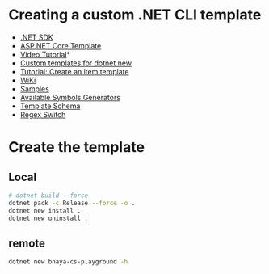 # Creating a custom .NET CLI template

- [.NET SDK](https://github.com/dotnet/sdk/)
- [ASP.NET Core Template](https://github.com/dotnet/aspnetcore/blob/main/src/ProjectTemplates/Web.ProjectTemplates/content/WebApi-CSharp/.template.config/template.json)
- [Video Tutorial](https://www.google.com/search?q=Custom+templates+for+dotnet+new&oq=Custom+templates+for+dotnet+new&aqs=chrome..69i57j69i60.581j0j4&sourceid=chrome&ie=UTF-8#fpstate=ive&vld=cid:a6dbe0e2,vid:rdWZo5PD9Ek)*
- [Custom templates for dotnet new](https://learn.microsoft.com/en-us/dotnet/core/tools/custom-templates)
- [Tutorial: Create an item template](https://learn.microsoft.com/en-us/dotnet/core/tutorials/cli-templates-create-item-template)
- [WiKi](https://github.com/dotnet/templating/wiki)
- [Samples](https://github.com/dotnet/dotnet-template-samples)
- [Available Symbols Generators](https://github.com/dotnet/templating/wiki/Available-Symbols-Generators)
- [Template Schema](https://github.com/dotnet/templating/wiki/Reference-for-template.json)
- [Regex Switch](https://github.com/dotnet/templating/wiki/Available-Symbols-Generators#regex)

# Create the template

## Local

```bash
# dotnet build --force
dotnet pack -c Release --force -o .
dotnet new install . 
dotnet new uninstall .
```

## remote
```bash
dotnet new bnaya-cs-playground -h
```
